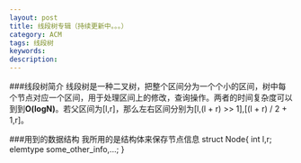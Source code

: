 ```yaml
---
layout: post
title: 线段树专辑（持续更新中。。。）
category: ACM
tags: 线段树
keywords: 
description: 
---
```


###线段树简介
线段树是一种二叉树，把整个区间分为一个个小的区间，树中每个节点对应一个区间，用于处理区间上的修改，查询操作。两者的时间复杂度可以到到**O(logN)**。若父区间为[l,r]，那么左右区间分别为[l,(l + r) >> 1],[(l + r) / 2 + 1,r]。

###用到的数据结构
我所用的是结构体来保存节点信息
    struct Node{
        int l,r;
        elemtype some_other_info,...;
    }